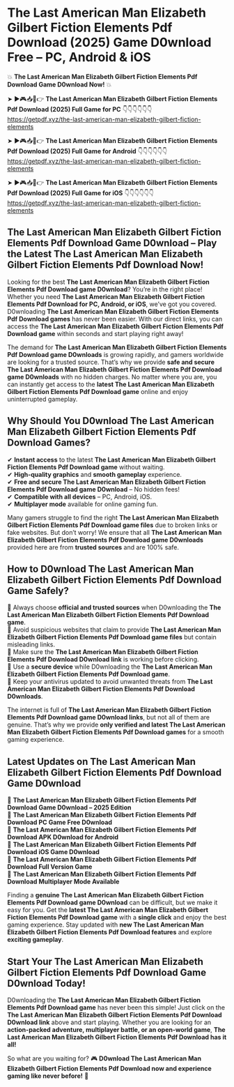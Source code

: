 # The Last American Man Elizabeth Gilbert Fiction Elements Pdf Download (2025) Game D0wnload Free – PC, Android & iOS

💥 **The Last American Man Elizabeth Gilbert Fiction Elements Pdf Download Game D0wnload Now!** 💥  

➤ ►🎮📥📱👉 **The Last American Man Elizabeth Gilbert Fiction Elements Pdf Download (2025) Full Game for PC** 👇👇👇👇👇👇  
https://getpdf.xyz/the-last-american-man-elizabeth-gilbert-fiction-elements  

➤ ►🎮📥📱👉 **The Last American Man Elizabeth Gilbert Fiction Elements Pdf Download (2025) Full Game for Android** 👇👇👇👇👇👇  
https://getpdf.xyz/the-last-american-man-elizabeth-gilbert-fiction-elements  

➤ ►🎮📥📱👉 **The Last American Man Elizabeth Gilbert Fiction Elements Pdf Download (2025) Full Game for iOS** 👇👇👇👇👇👇  
https://getpdf.xyz/the-last-american-man-elizabeth-gilbert-fiction-elements  

## The Last American Man Elizabeth Gilbert Fiction Elements Pdf Download Game D0wnload – Play the Latest The Last American Man Elizabeth Gilbert Fiction Elements Pdf Download Now!

Looking for the best **The Last American Man Elizabeth Gilbert Fiction Elements Pdf Download game D0wnload**? You’re in the right place! Whether you need **The Last American Man Elizabeth Gilbert Fiction Elements Pdf Download for PC, Android, or iOS**, we’ve got you covered. D0wnloading **The Last American Man Elizabeth Gilbert Fiction Elements Pdf Download games** has never been easier. With our direct links, you can access the **The Last American Man Elizabeth Gilbert Fiction Elements Pdf Download game** within seconds and start playing right away!  

The demand for **The Last American Man Elizabeth Gilbert Fiction Elements Pdf Download game D0wnloads** is growing rapidly, and gamers worldwide are looking for a trusted source. That’s why we provide **safe and secure The Last American Man Elizabeth Gilbert Fiction Elements Pdf Download game D0wnloads** with no hidden charges. No matter where you are, you can instantly get access to the **latest The Last American Man Elizabeth Gilbert Fiction Elements Pdf Download game** online and enjoy uninterrupted gameplay.  

## **Why Should You D0wnload The Last American Man Elizabeth Gilbert Fiction Elements Pdf Download Games?**  

✔ **Instant access** to the latest **The Last American Man Elizabeth Gilbert Fiction Elements Pdf Download game** without waiting.  
✔ **High-quality graphics** and **smooth gameplay** experience.  
✔ **Free and secure The Last American Man Elizabeth Gilbert Fiction Elements Pdf Download game D0wnload** – No hidden fees!  
✔ **Compatible with all devices** – PC, Android, iOS.  
✔ **Multiplayer mode** available for online gaming fun.  

Many gamers struggle to find the right **The Last American Man Elizabeth Gilbert Fiction Elements Pdf Download game files** due to broken links or fake websites. But don’t worry! We ensure that all **The Last American Man Elizabeth Gilbert Fiction Elements Pdf Download game D0wnloads** provided here are from **trusted sources** and are 100% safe.  

## **How to D0wnload The Last American Man Elizabeth Gilbert Fiction Elements Pdf Download Game Safely?**  

📌 Always choose **official and trusted sources** when D0wnloading the **The Last American Man Elizabeth Gilbert Fiction Elements Pdf Download game**.  
📌 Avoid suspicious websites that claim to provide **The Last American Man Elizabeth Gilbert Fiction Elements Pdf Download game files** but contain misleading links.  
📌 Make sure the **The Last American Man Elizabeth Gilbert Fiction Elements Pdf Download D0wnload link** is working before clicking.  
📌 Use a **secure device** while D0wnloading the **The Last American Man Elizabeth Gilbert Fiction Elements Pdf Download game**.  
📌 Keep your antivirus updated to avoid unwanted threats from **The Last American Man Elizabeth Gilbert Fiction Elements Pdf Download D0wnloads**.  

The internet is full of **The Last American Man Elizabeth Gilbert Fiction Elements Pdf Download game D0wnload links**, but not all of them are genuine. That’s why we provide **only verified and latest The Last American Man Elizabeth Gilbert Fiction Elements Pdf Download games** for a smooth gaming experience.  

## **Latest Updates on The Last American Man Elizabeth Gilbert Fiction Elements Pdf Download Game D0wnload**  

🔹 **The Last American Man Elizabeth Gilbert Fiction Elements Pdf Download Game D0wnload – 2025 Edition**  
🔹 **The Last American Man Elizabeth Gilbert Fiction Elements Pdf Download PC Game Free D0wnload**  
🔹 **The Last American Man Elizabeth Gilbert Fiction Elements Pdf Download APK D0wnload for Android**  
🔹 **The Last American Man Elizabeth Gilbert Fiction Elements Pdf Download iOS Game D0wnload**  
🔹 **The Last American Man Elizabeth Gilbert Fiction Elements Pdf Download Full Version Game**  
🔹 **The Last American Man Elizabeth Gilbert Fiction Elements Pdf Download Multiplayer Mode Available**  

Finding a **genuine The Last American Man Elizabeth Gilbert Fiction Elements Pdf Download game D0wnload** can be difficult, but we make it easy for you. Get the **latest The Last American Man Elizabeth Gilbert Fiction Elements Pdf Download game** with a **single click** and enjoy the best gaming experience. Stay updated with **new The Last American Man Elizabeth Gilbert Fiction Elements Pdf Download features** and explore **exciting gameplay**.  

## **Start Your The Last American Man Elizabeth Gilbert Fiction Elements Pdf Download Game D0wnload Today!**  

D0wnloading the **The Last American Man Elizabeth Gilbert Fiction Elements Pdf Download game** has never been this simple! Just click on the **The Last American Man Elizabeth Gilbert Fiction Elements Pdf Download D0wnload link** above and start playing. Whether you are looking for an **action-packed adventure, multiplayer battle, or an open-world game**, **The Last American Man Elizabeth Gilbert Fiction Elements Pdf Download has it all!**  

So what are you waiting for? 🎮 **D0wnload The Last American Man Elizabeth Gilbert Fiction Elements Pdf Download now and experience gaming like never before!** 🚀  